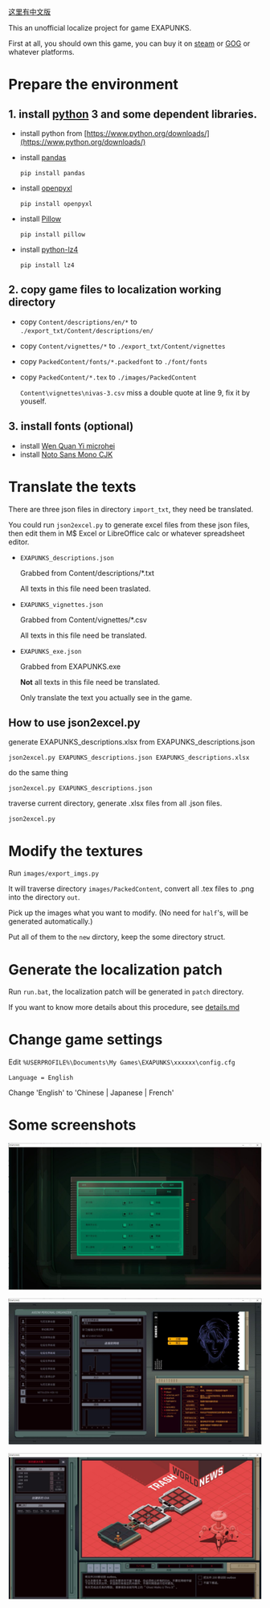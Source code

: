 [这里有中文版](README.zh.md)

This an unofficial localize project for game EXAPUNKS.

First at all, you should own this game, you can buy it on [steam](https://store.steampowered.com/app/716490/EXAPUNKS/) or [GOG](https://www.gog.com/game/exapunks) or whatever platforms.

# Prepare the environment
## 1. install [python](https://www.python.org/) 3 and some dependent libraries.

* install python from [https://www.python.org/downloads/](https://www.python.org/downloads/)

* install [pandas](https://pandas.pydata.org/)

    ```
    pip install pandas
    ```
* install [openpyxl](https://openpyxl.readthedocs.io/en/stable/)
    ```
    pip install openpyxl
    ```
* install [Pillow](https://python-pillow.org/)
    ```
    pip install pillow
    ```

* install [python-lz4](https://github.com/python-lz4/python-lz4)
    ```
    pip install lz4
    ```

## 2. copy game files to localization working directory

* copy ``Content/descriptions/en/*`` to ``./export_txt/Content/descriptions/en/``
* copy ``Content/vignettes/*`` to ``./export_txt/Content/vignettes``
* copy ``PackedContent/fonts/*.packedfont`` to ``./font/fonts``
* copy ``PackedContent/*.tex`` to ``./images/PackedContent``
  
  ``Content\vignettes\nivas-3.csv`` miss a double quote at line 9, fix it by youself.
  
## 3. install fonts (optional) 
* install [Wen Quan Yi microhei](https://sourceforge.net/projects/wqy/files/wqy-microhei/0.2.0-beta/)
* install [Noto Sans Mono CJK](https://www.google.com/get/noto/help/cjk/)

# Translate the texts
There are three json files in directory ``import_txt``, they need be translated.

You could run ``json2excel.py`` to generate excel files from these json files, then edit them in M$ Excel or LibreOffice calc or whatever spreadsheet editor.

* ``EXAPUNKS_descriptions.json``

    Grabbed from Content/descriptions/*.txt

    All texts in this file need been traslated.

* ``EXAPUNKS_vignettes.json``

    Grabbed from Content/vignettes/*.csv

    All texts in this file need be translated.

* ``EXAPUNKS_exe.json``

    Grabbed from EXAPUNKS.exe

    **Not** all texts in this file need be translated. 
    
    Only translate the text you actually see in the game.

## How to use json2excel.py
generate EXAPUNKS_descriptions.xlsx from EXAPUNKS_descriptions.json
```
json2excel.py EXAPUNKS_descriptions.json EXAPUNKS_descriptions.xlsx
```
do the same thing
```
json2excel.py EXAPUNKS_descriptions.json
```
traverse current directory, generate .xlsx files from  all .json files.  
```
json2excel.py
```  

# Modify the textures
Run ``images/export_imgs.py`` 

It will traverse directory ``images/PackedContent``, convert all .tex files to .png into the directory ``out``.

Pick up the images what you want to modify. (No need for ``half``'s, will be generated  automatically.)

Put all of them to the ``new`` dirctory, keep the some directory struct.

# Generate the localization patch
Run ``run.bat``, the localization patch will be generated in ``patch`` directory.

If you want to know more details about this procedure, see [details.md](details.md)

# Change game settings
Edit ``%USERPROFILE%\Documents\My Games\EXAPUNKS\xxxxxx\config.cfg``
```
Language = English
```
Change 'English' to 'Chinese | Japanese | French'

# Some screenshots
![](screenshot/screenshot_1.jpg)

![](screenshot/screenshot_2.jpg)

![](screenshot/screenshot_3.jpg)
